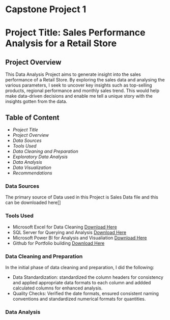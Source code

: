 # Capstone Project 1

# Project Title: Sales Performance Analysis for a Retail Store

## Project Overview
This Data Analysis Project aims to generate insight into the sales performance of a Retail Store. By exploring the sales data and analysing the various parameters, I seek to uncover key insights such as top-selling products, regional performance and monthly sales trend. This would help make data-driven decisions and enable me tell a unique story with the insights gotten from the data.

## Table of Content
* *Project Title*
* *Project Overview*
* *Data Sources*
* *Tools Used*
* *Data Cleaning and Preparation*
* *Exploratory Data Analysis*
* *Data Analysis*
* *Data Visualization*
* *Recommendations*
  
### Data Sources
The primary source of Data used in this Project is Sales Data file and this can be downloaded here[]

### Tools Used
- Microsoft Excel for Data Cleaning [Download Here](https://www.microsoft.com)
- SQL Server for Querying and Analysis [Download Here](https://www.microsoft.com)
- Microsoft Power BI for  Analysis and Visualiation [Download Here](https://www.microsoft.com)
- Github for Portfolio building [Download Here](https://www.github.com)

### Data Cleaning and Preparation
In the initial phase of data cleaning and preparation, I did the following:
- Data Standardization: standardized the column headers for consistency and applied appropriate data formats to each column and addded calculated columns for enhanced analysis.
- Quality Checks: Verified the date formats, ensured consistent naming conventions and standardized numerical formats for quantities.

### Data Analysis
